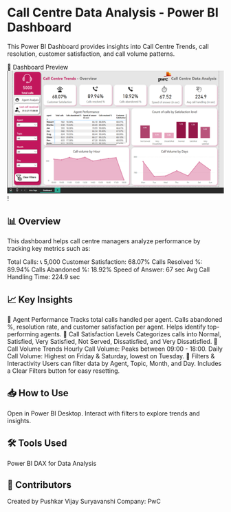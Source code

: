 # Call Centre Data Analysis - Power BI Dashboard
This Power BI Dashboard provides insights into Call Centre Trends, call resolution, customer satisfaction, and call volume patterns.

📌 Dashboard Preview
![Preview](https://github.com/pushkardata/PowerBI/blob/main/Screenshot%202025-02-11%20031735.png)!

## 📊 Overview
This dashboard helps call centre managers analyze performance by tracking key metrics such as:

Total Calls: 📞 5,000
Customer Satisfaction: 68.07%
Calls Resolved %: 89.94%
Calls Abandoned %: 18.92%
Speed of Answer: 67 sec
Avg Call Handling Time: 224.9 sec
## 📈 Key Insights
🔹 Agent Performance
Tracks total calls handled per agent.
Calls abandoned %, resolution rate, and customer satisfaction per agent.
Helps identify top-performing agents.
🔹 Call Satisfaction Levels
Categorizes calls into Normal, Satisfied, Very Satisfied, Not Served, Dissatisfied, and Very Dissatisfied.
🔹 Call Volume Trends
Hourly Call Volume: Peaks between 09:00 - 18:00.
Daily Call Volume: Highest on Friday & Saturday, lowest on Tuesday.
🔹 Filters & Interactivity
Users can filter data by Agent, Topic, Month, and Day.
Includes a Clear Filters button for easy resetting.
## 📥 How to Use
Open in Power BI Desktop.
Interact with filters to explore trends and insights.
## 🛠 Tools Used
Power BI
DAX for Data Analysis

## 📢 Contributors
Created by Pushkar Vijay Suryavanshi
Company: PwC 
